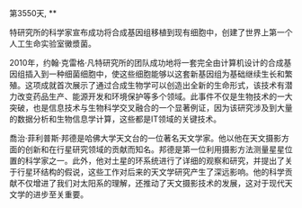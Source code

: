 第3550天, ** 


特研究所的科学家宣布成功将合成基因组移植到现有细胞中，创建了世界上第一个人工生命实验室黴漿菌。

2010年，约翰·克雷格·凡特研究所的团队成功地将一套完全由计算机设计的合成基因组插入到一种细菌细胞中，使这些细胞能够以这套新基因组为基础继续生长和繁殖。这项成就首次展示了通过合成生物学可以创造出全新的生命形式，该技术有潜力改变药品生产、能源开发和环境保护等多个领域。此事件不仅是生物技术的一大突破，也是信息技术与生物科学交叉融合的一个显著例证，因为该研究涉及到大量的数据分析和生物信息学计算，这些都是IT领域的关键技术。


喬治·菲利普斯·邦德是哈佛大学天文台的一位著名天文学家。他以他在天文摄影方面的创新和在行星研究领域的贡献而知名。邦德是第一位利用摄影方法测量星星位置的科学家之一。此外，他对土星的环系统进行了详细的观察和研究，并提出了关于行星环结构的假说，这些工作对后来的天文学研究产生了深远影响。他的科学贡献不仅增进了我们对太阳系的理解，还推动了天文摄影技术的发展，这对于现代天文学的进步至关重要。